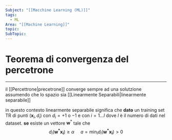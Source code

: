```yaml
---
Subject: "[[Macchine Learning (ML)]]"
tags:
  - ML
Area: "[[Machine Learning]]"
topic: 
SubTopic: 
---
```

# Teorema di convergenza del percetrone
---
il [[Percettrone|precetrone]] converge sempre ad una solutzione assumendo che lo spazio sia [[Linearmente Separabili|linearmente separabile]] 

in questo contesto linearmente separabile significa che 
__dato__ un training set TR di punti $(\mathbf{x}_i,d_i)$ con $d_i =+1$  o $-1$ e con $i=1\dots l$ dove $l$ è il numero di dati nel dataset.
__se__ esiste un vettore $\mathbf{w}^*$ tale che $$d_i(\mathbf{w^*x_i}) \geq \alpha \ \ \ \ \ a=\min_i d_i(\mathbf{w^*x_i})>0$$

